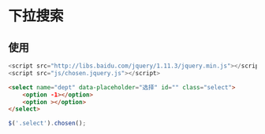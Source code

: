 # 下拉搜索

## 使用
```js
<script src="http://libs.baidu.com/jquery/1.11.3/jquery.min.js"></script>
<script src="js/chosen.jquery.js"></script>
```

```html
<select name="dept" data-placeholder="选择" id="" class="select">
    <option -1></option>
    <option ></option>
</select>
```

```js
$('.select').chosen();
```

